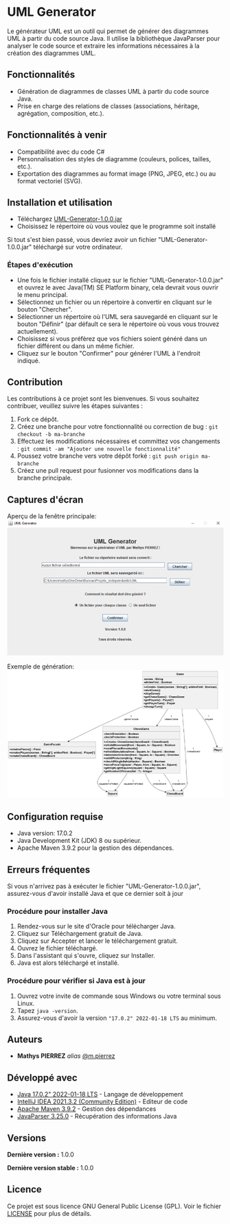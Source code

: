 # UML Generator

Le générateur UML est un outil qui permet de générer des diagrammes UML à partir du code source Java. Il utilise la bibliothèque JavaParser pour analyser le code source et extraire les informations nécessaires à la création des diagrammes UML.

## Fonctionnalités

- Génération de diagrammes de classes UML à partir du code source Java.
- Prise en charge des relations de classes (associations, héritage, agrégation, composition, etc.).

## Fonctionnalités à venir
- Compatibilité avec du code C#
- Personnalisation des styles de diagramme (couleurs, polices, tailles, etc.).
- Exportation des diagrammes au format image (PNG, JPEG, etc.) ou au format vectoriel (SVG).

## Installation et utilisation
- Téléchargez [UML-Generator-1.0.0.jar](UML-Generator-1.0.0.jar)
- Choisissez le répertoire où vous voulez que le programme soit installé

Si tout s'est bien passé, vous devriez avoir un fichier "UML-Generator-1.0.0.jar" téléchargé sur votre ordinateur.

### Étapes d'exécution

- Une fois le fichier installé cliquez sur le fichier "UML-Generator-1.0.0.jar" et ouvrez le avec Java(TM) SE Platform binary, cela devrait vous ouvrir le menu principal.
- Sélectionnez un fichier ou un répertoire à convertir en cliquant sur le bouton "Chercher".
- Sélectionner un répertoire où l'UML sera sauvegardé en cliquant sur le bouton "Définir" (par défault ce sera le répertoire où vous vous trouvez actuellement).
- Choisissez si vous préfèrez que vos fichiers soient généré dans un fichier différent ou dans un même fichier.
- Cliquez sur le bouton "Confirmer" pour générer l'UML à l'endroit indiqué.

## Contribution

Les contributions à ce projet sont les bienvenues. Si vous souhaitez contribuer, veuillez suivre les étapes suivantes :

1. Fork ce dépôt.
2. Créez une branche pour votre fonctionnalité ou correction de bug : `git checkout -b ma-branche`
3. Effectuez les modifications nécessaires et committez vos changements : `git commit -am "Ajouter une nouvelle fonctionnalité"`
4. Poussez votre branche vers votre dépôt forké : `git push origin ma-branche`
5. Créez une pull request pour fusionner vos modifications dans la branche principale.

## Captures d'écran
Aperçu de la fenêtre principale:
![](img/mainMenu.png)

Exemple de génération:
![](img/example.png)

## Configuration requise
- Java version: 17.0.2
- Java Development Kit (JDK) 8 ou supérieur.
- Apache Maven 3.9.2 pour la gestion des dépendances.

## Erreurs fréquentes
Si vous n'arrivez pas à exécuter le fichier "UML-Generator-1.0.0.jar", assurez-vous d'avoir installé Java et que ce dernier soit à jour

### Procédure pour installer Java
1. Rendez-vous sur le site d'Oracle pour télécharger Java.
2. Cliquez sur Téléchargement gratuit de Java.
3. Cliquez sur Accepter et lancer le téléchargement gratuit.
4. Ouvrez le fichier téléchargé.
5. Dans l'assistant qui s'ouvre, cliquez sur Installer.
6. Java est alors téléchargé et installé.

### Procédure pour vérifier si Java est à jour
1. Ouvrez votre invite de commande sous Windows ou votre terminal sous Linux.
2. Tapez `java -version`.
3. Assurez-vous d'avoir la version `"17.0.2" 2022-01-18 LTS` au minimum.

## Auteurs
* **Mathys PIERREZ** _alias_ [@m.pierrez](https://git.unistra.fr/m.pierrez)

## Développé avec
* [Java 17.0.2" 2022-01-18 LTS](https://download.oracle.com/java/17/archive/jdk-17.0.2_windows-x64_bin.exe) - Langage de développement
* [IntelliJ IDEA 2021.3.2 (Community Edition)](https://www.jetbrains.com/fr-fr/idea/download/#section=windows) - Editeur de code
* [Apache Maven 3.9.2](https://maven.apache.org/download.cgi) - Gestion des dépendances
* [JavaParser 3.25.0](https://github.com/javaparser/javaparser) - Récupération des informations Java

## Versions
**Dernière version :** 1.0.0

**Dernière version stable :** 1.0.0

## Licence

Ce projet est sous licence GNU General Public License (GPL). Voir le fichier [LICENSE](LICENSE) pour plus de détails.